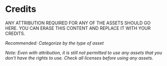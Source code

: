 # Credits

ANY ATTRIBUTION REQUIRED FOR ANY OF THE ASSETS SHOULD GO HERE.  YOU CAN ERASE THIS CONTENT AND REPLACE IT WITH YOUR CREDITS.

*Recommended:  Categorize by the type of asset*

*Note: Even with attribution, it is still not permitted to use any assets that you don't have the rights to use.  Check all licenses before using any assets.*
